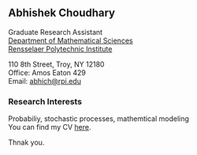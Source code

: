 ## Abhishek Choudhary

Graduate Research Assistant </br>
<a href="https://science.rpi.edu/mathematical-sciences">Department of Mathematical Sciences</a></br>
<a href="http://www.rpi.edu/">Rensselaer Polytechnic Institute</a></br>

110 8th Street, Troy, NY 12180 </br>
Office: Amos Eaton 429 </br>
Email: abhich@rpi.edu </br>

### Research Interests
Probabiliy, stochastic processes, mathemtical modeling </br>
You can find my CV <a href="yet to be updated">here</a>. </br>

Thnak you.
